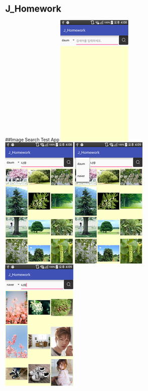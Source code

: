 # J_Homework
##Image Search Test App
![1](./device-2017-05-18-160848.png)
![2](./device-2017-05-18-160908.png)
![3](./device-2017-05-18-160917.png)
![4](./device-2017-05-18-160925.png)
